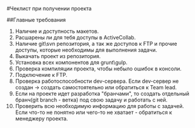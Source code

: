 #Чеклист при получении проекта

##Главные требования

1. Наличие и доступность макетов.
2. Расшарены ли для тебя доступы в ActiveCollab.
3. Наличие git\svn репозитория, а так же доступов к FTP и прочие доступы, которые необходимы для выполнения задачи.
4. Выкачать проект из репозитория.
5. Установка всех компонентов для grunt\gulp.
6. Проверка компиляции проекта, чтобы небыло ошибок в консоли.
7. Подключение к FTP.
8. Проверка работоспособности dev-сервера. Если dev-сервер не создан -> создать самостоятельно или обратиться к Team lead.
9. Если на проекте идет разработка "бранчами", то создать отдельный бранч(git branch - ветка) под свою задачу и работать с ней.
10. Проверить всю необходимую информацию для работы с задачей. Если что-то не понятно или чего-то не хватает - обратиться к менеджеру проекта.
